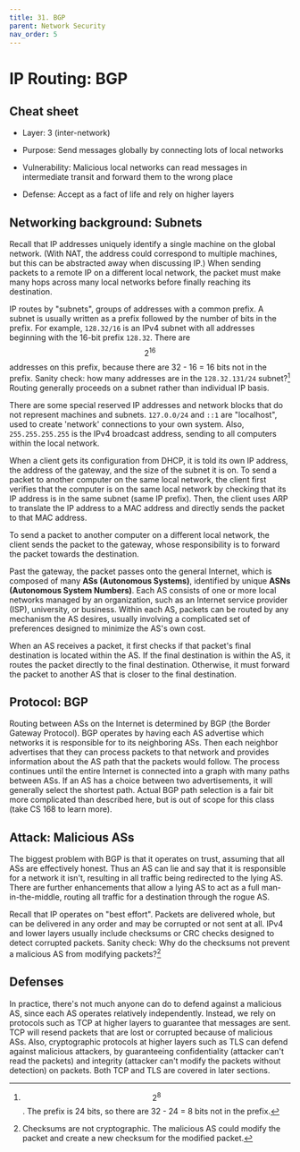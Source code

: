 ```yaml
---
title: 31. BGP
parent: Network Security
nav_order: 5
---
```


# IP Routing: BGP

## Cheat sheet

- Layer: 3 (inter-network)

- Purpose: Send messages globally by connecting lots of local networks

- Vulnerability: Malicious local networks can read messages in intermediate
  transit and forward them to the wrong place

- Defense: Accept as a fact of life and rely on higher layers

## Networking background: Subnets

Recall that IP addresses uniquely identify a single machine on the global
network. (With NAT, the address could correspond to multiple machines, but this
can be abstracted away when discussing IP.) When sending packets to a remote IP
on a different local network, the packet must make many hops across many local
networks before finally reaching its destination.

IP routes by "subnets", groups of addresses with a common prefix. A subnet is
usually written as a prefix followed by the number of bits in the prefix. For
example, `128.32/16` is an IPv4 subnet with all addresses beginning with the
16-bit prefix `128.32`. There are $$2^{16}$$ addresses on this prefix, because
there are 32 - 16 = 16 bits not in the prefix. Sanity check: how many addresses
are in the `128.32.131/24` subnet?[^1] Routing generally proceeds on a subnet
rather than individual IP basis.

There are some special reserved IP addresses and network blocks that do not
represent machines and subnets. `127.0.0/24` and `::1` are "localhost", used to
create 'network' connections to your own system. Also, `255.255.255.255` is the
IPv4 broadcast address, sending to all computers within the local network.

When a client gets its configuration from DHCP, it is told its own IP address,
the address of the gateway, and the size of the subnet it is on. To send a
packet to another computer on the same local network, the client first verifies
that the computer is on the same local network by checking that its IP address
is in the same subnet (same IP prefix). Then, the client uses ARP to translate
the IP address to a MAC address and directly sends the packet to that MAC
address.

To send a packet to another computer on a different local network, the client
sends the packet to the gateway, whose responsibility is to forward the packet
towards the destination.

Past the gateway, the packet passes onto the general Internet, which is composed
of many **ASs (Autonomous Systems)**, identified by unique **ASNs (Autonomous
System Numbers)**. Each AS consists of one or more local networks managed by an
organization, such as an Internet service provider (ISP), university, or
business. Within each AS, packets can be routed by any mechanism the AS desires,
usually involving a complicated set of preferences designed to minimize the AS's
own cost.

When an AS receives a packet, it first checks if that packet's final destination
is located within the AS. If the final destination is within the AS, it routes
the packet directly to the final destination. Otherwise, it must forward the
packet to another AS that is closer to the final destination.

## Protocol: BGP

Routing between ASs on the Internet is determined by BGP (the Border Gateway
Protocol). BGP operates by having each AS advertise which networks it is
responsible for to its neighboring ASs. Then each neighbor advertises that they
can process packets to that network and provides information about the AS path
that the packets would follow. The process continues until the entire Internet
is connected into a graph with many paths between ASs. If an AS has a choice
between two advertisements, it will generally select the shortest path. Actual
BGP path selection is a fair bit more complicated than described here, but is
out of scope for this class (take CS 168 to learn more).

## Attack: Malicious ASs

The biggest problem with BGP is that it operates on trust, assuming that all ASs
are effectively honest. Thus an AS can lie and say that it is responsible for a
network it isn't, resulting in all traffic being redirected to the lying AS.
There are further enhancements that allow a lying AS to act as a full
man-in-the-middle, routing all traffic for a destination through the rogue AS.

Recall that IP operates on "best effort". Packets are delivered whole, but can
be delivered in any order and may be corrupted or not sent at all. IPv4 and
lower layers usually include checksums or CRC checks designed to detect
corrupted packets. Sanity check: Why do the checksums not prevent a malicious AS
from modifying packets?[^2]

## Defenses

In practice, there's not much anyone can do to defend against a malicious AS,
since each AS operates relatively independently. Instead, we rely on protocols
such as TCP at higher layers to guarantee that messages are sent. TCP will
resend packets that are lost or corrupted because of malicious ASs. Also,
cryptographic protocols at higher layers such as TLS can defend against
malicious attackers, by guaranteeing confidentiality (attacker can't read the
packets) and integrity (attacker can't modify the packets without detection) on
packets. Both TCP and TLS are covered in later sections.

[^1]:
    $$2^8$$. The prefix is 24 bits, so there are 32 - 24 = 8 bits not in the
    prefix.

[^2]:
    Checksums are not cryptographic. The malicious AS could modify the packet
    and create a new checksum for the modified packet.
